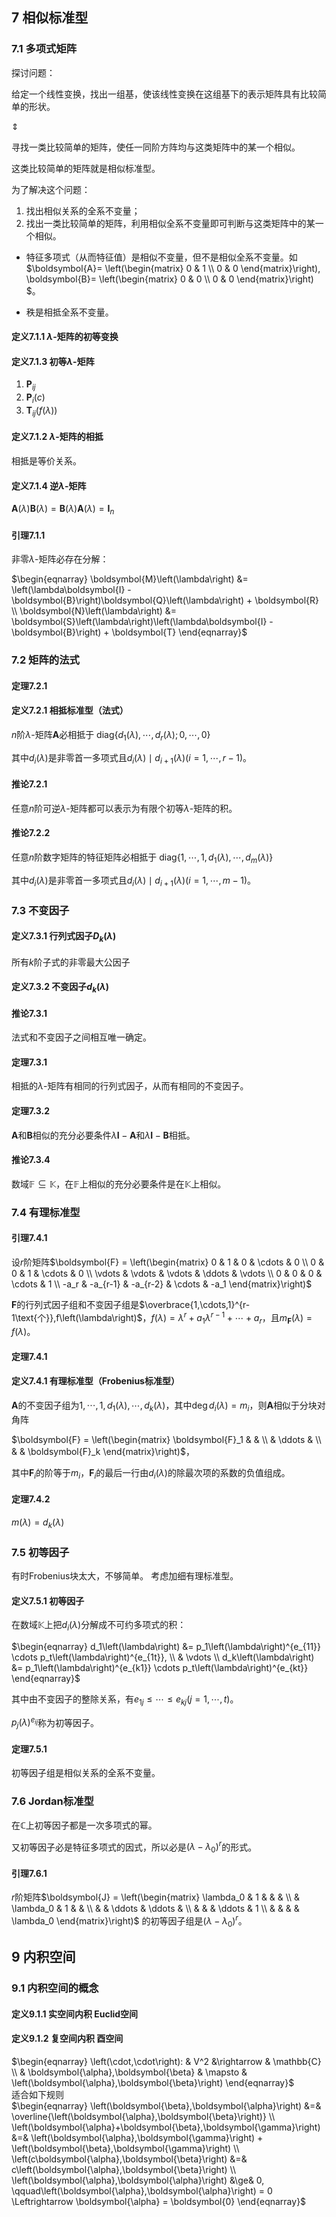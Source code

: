 ## 7 相似标准型
### 7.1 多项式矩阵
探讨问题：

给定一个线性变换，找出一组基，使该线性变换在这组基下的表示矩阵具有比较简单的形状。

$`\Updownarrow`$

寻找一类比较简单的矩阵，使任一同阶方阵均与这类矩阵中的某一个相似。

这类比较简单的矩阵就是相似标准型。

为了解决这个问题：

1. 找出相似关系的全系不变量；
2. 找出一类比较简单的矩阵，利用相似全系不变量即可判断与这类矩阵中的某一个相似。

* 特征多项式（从而特征值）是相似不变量，但不是相似全系不变量。如
 $`\boldsymbol{A}= \left(\begin{matrix}
	  0 & 1 \\
	  0 & 0
  \end{matrix}\right),
  \boldsymbol{B}= \left(\begin{matrix}
	  0 & 0 \\
	  0 & 0
  \end{matrix}\right)
  `$。

* 秩是相抵全系不变量。

#### 定义7.1.1 $`\lambda`$-矩阵的初等变换
#### 定义7.1.3 初等$`\lambda`$-矩阵
1. $`\boldsymbol{P}_{ij}`$
2. $`\boldsymbol{P}_i\left(c\right)`$
3. $`\boldsymbol{T}_{ij}\left(f\left(\lambda\right)\right)`$

#### 定义7.1.2 $`\lambda`$-矩阵的相抵
相抵是等价关系。

#### 定义7.1.4 逆$`\lambda`$-矩阵
$`\boldsymbol{A}\left(\lambda\right)\boldsymbol{B}\left(\lambda\right) = \boldsymbol{B}\left(\lambda\right)\boldsymbol{A}\left(\lambda\right) = \boldsymbol{I}_n`$

#### 引理7.1.1
非零$`\lambda`$-矩阵必存在分解：

$`\begin{eqnarray}
	\boldsymbol{M}\left(\lambda\right) &= \left(\lambda\boldsymbol{I} - \boldsymbol{B}\right)\boldsymbol{Q}\left(\lambda\right) + \boldsymbol{R} \\
	\boldsymbol{N}\left(\lambda\right) &= \boldsymbol{S}\left(\lambda\right)\left(\lambda\boldsymbol{I} - \boldsymbol{B}\right) + \boldsymbol{T}
\end{eqnarray}`$



### 7.2 矩阵的法式
#### 定理7.2.1
#### 定义7.2.1 相抵标准型（法式）
$`n`$阶$`\lambda`$-矩阵$`\boldsymbol{A}`$必相抵于
$`\mathrm{diag}\left\{d_1\left(\lambda\right),\cdots,d_r\left(\lambda\right);0,\cdots,0\right\}`$

其中$`d_i\left(\lambda\right)`$是非零首一多项式且$`d_i\left(\lambda\right) \mid d_{i+1}\left(\lambda\right)\left(i=1,\cdots,r-1\right)`$。

#### 推论7.2.1
任意$`n`$阶可逆$`\lambda`$-矩阵都可以表示为有限个初等$`\lambda`$-矩阵的积。

#### 推论7.2.2
任意$`n`$阶数字矩阵的特征矩阵必相抵于
$`\mathrm{diag}\left\{1,\cdots,1,d_1\left(\lambda\right),\cdots,d_m\left(\lambda\right)\right\}`$

其中$`d_i\left(\lambda\right)`$是非零首一多项式且$`d_i\left(\lambda\right) \mid d_{i+1}\left(\lambda\right)\left(i=1,\cdots,m-1\right)`$。


### 7.3 不变因子
#### 定义7.3.1 行列式因子$`D_k\left(\lambda\right)`$
所有$`k`$阶子式的非零最大公因子

#### 定义7.3.2 不变因子$`d_k\left(\lambda\right)`$
#### 推论7.3.1
法式和不变因子之间相互唯一确定。

#### 定理7.3.1
相抵的$`\lambda`$-矩阵有相同的行列式因子，从而有相同的不变因子。

#### 定理7.3.2
$`\boldsymbol{A}`$和$`\boldsymbol{B}`$相似的充分必要条件$`\lambda\boldsymbol{I} - \boldsymbol{A}`$和$`\lambda\boldsymbol{I} - \boldsymbol{B}`$相抵。

#### 推论7.3.4
数域$`\mathbb{F} \subseteq \mathbb{K}`$，在$`\mathbb{F}`$上相似的充分必要条件是在$`\mathbb{K}`$上相似。


### 7.4 有理标准型
#### 引理7.4.1
设$`r`$阶矩阵$`\boldsymbol{F} = 
\left(\begin{matrix}
	0 & 1 & 0 & \cdots & 0 \\
	0 & 0 & 1 & \cdots & 0 \\
	\vdots & \vdots & \vdots & \ddots & \vdots \\
	0 & 0 & 0 & \cdots & 1 \\
	-a_r & -a_{r-1} & -a_{r-2} & \cdots & -a_1
\end{matrix}\right)`$

$`\boldsymbol{F}`$的行列式因子组和不变因子组是$`\overbrace{1,\cdots,1}^{r-1\text{个}},f\left(\lambda\right)`$，$`f\left(\lambda\right) = \lambda^r + a_1\lambda^{r-1} + \cdots + a_r`$，且$`m_{\boldsymbol{F}}\left(\lambda\right) = f\left(\lambda\right)`$。

#### 定理7.4.1
#### 定义7.4.1 有理标准型（Frobenius标准型）
$`\boldsymbol{A}`$的不变因子组为$`1,\cdots,1,d_1\left(\lambda\right),\cdots,d_k\left(\lambda\right)`$，其中$`\deg{d_i\left(\lambda\right)} = m_i`$，则$`\boldsymbol{A}`$相似于分块对角阵

$`\boldsymbol{F} = 
\left(\begin{matrix}
	\boldsymbol{F}_1 & & \\
	& \ddots & \\
	& & \boldsymbol{F}_k
\end{matrix}\right)`$，

其中$`\boldsymbol{F}_i`$的阶等于$`m_i`$，$`\boldsymbol{F}_i`$的最后一行由$`d_i\left(\lambda\right)`$的除最次项的系数的负值组成。

#### 定理7.4.2
$`m\left(\lambda\right) = d_k\left(\lambda\right)`$



### 7.5 初等因子
有时Frobenius块太大，不够简单。
考虑加细有理标准型。

#### 定义7.5.1 初等因子
在数域$`\mathbb{K}`$上把$`d_i\left(\lambda\right)`$分解成不可约多项式的积：

$`\begin{eqnarray}
	d_1\left(\lambda\right) &= p_1\left(\lambda\right)^{e_{11}} \cdots p_t\left(\lambda\right)^{e_{1t}}, \\
	& \vdots \\
	d_k\left(\lambda\right) &= p_1\left(\lambda\right)^{e_{k1}} \cdots p_t\left(\lambda\right)^{e_{kt}}
\end{eqnarray}`$

其中由不变因子的整除关系，有$`e_{1j} \le \cdots \le e_{kj}\left(j = 1,\cdots,t\right)`$。

$`p_j\left(\lambda\right)^{e_{ij}}`$称为初等因子。

#### 定理7.5.1
初等因子组是相似关系的全系不变量。



### 7.6 Jordan标准型
在$`\mathbb{C}`$上初等因子都是一次多项式的幂。

又初等因子必是特征多项式的因式，所以必是$`\left(\lambda - \lambda_0\right)^r`$的形式。

#### 引理7.6.1
$`r`$阶矩阵$`\boldsymbol{J} = 
\left(\begin{matrix}
	\lambda_0 & 1 & & & \\
	& \lambda_0 & 1 & & \\
	& & \ddots & \ddots & \\
	& & & \ddots & 1 \\
	& & & & \lambda_0
\end{matrix}\right)`$
的初等因子组是$`\left(\lambda - \lambda_0\right)^r`$。



## 9 内积空间
### 9.1 内积空间的概念
#### 定义9.1.1 实空间内积 Euclid空间
#### 定义9.1.2 复空间内积 酉空间
$`\begin{eqnarray}
	\left(\cdot,\cdot\right): & V^2 &\rightarrow & \mathbb{C} \\
	& \boldsymbol{\alpha},\boldsymbol{\beta} & \mapsto & \left(\boldsymbol{\alpha},\boldsymbol{\beta}\right)
\end{eqnarray}`$  
适合如下规则   
$`\begin{eqnarray}
	\left(\boldsymbol{\beta},\boldsymbol{\alpha}\right) &=& \overline{\left(\boldsymbol{\alpha},\boldsymbol{\beta}\right)} \\
	\left(\boldsymbol{\alpha}+\boldsymbol{\beta},\boldsymbol{\gamma}\right) &=& \left(\boldsymbol{\alpha},\boldsymbol{\gamma}\right) + \left(\boldsymbol{\beta},\boldsymbol{\gamma}\right) \\
	\left(c\boldsymbol{\alpha},\boldsymbol{\beta}\right) &=& c\left(\boldsymbol{\alpha},\boldsymbol{\beta}\right) \\
	\left(\boldsymbol{\alpha},\boldsymbol{\alpha}\right) &\ge& 0, \qquad\left(\boldsymbol{\alpha},\boldsymbol{\alpha}\right) = 0 \Leftrightarrow \boldsymbol{\alpha} = \boldsymbol{0}
\end{eqnarray}`$
